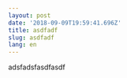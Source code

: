 ```yaml
---
layout: post
date: '2018-09-09T19:59:41.696Z'
title: asdfadf
slug: asdfadf
lang: en
---
```

adsfadsfasdfasdf
